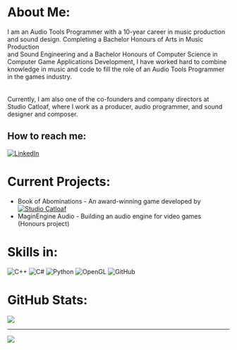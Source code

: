 <!--
**JanHuss/JanHuss** is a ✨ _special_ ✨ repository because its `README.md` (this file) appears on your GitHub profile.

Here are some ideas to get you started:

- 🔭 I’m currently working on ...
- 🌱 I’m currently learning ...
- 👯 I’m looking to collaborate on ...
- 💬 Ask me about ...

- 😄 Pronouns: ...
- ⚡ Fun fact: ...
-->

# About Me:
I am an Audio Tools Programmer with a 10-year career in music production <br>and sound design. Completing a Bachelor Honours of Arts in Music Production <br>and Sound Engineering and a Bachelor Honours of Computer Science in <br>Computer Game Applications Development, I have worked hard to combine <br>knowledge in music and code to fill the role of an Audio Tools Programmer <br>in the games industry.<br><br><br>Currently, I am also one of the co-founders and company directors at <br>Studio Catloaf, where I work as a producer, audio programmer, and sound <br>designer and composer.

## How to reach me:
[![LinkedIn](https://img.shields.io/badge/LinkedIn-%230077B5.svg?logo=linkedin&logoColor=white)](https://linkedin.com/in/https://www.linkedin.com/in/janhuss/) 

# Current Projects:
- Book of Abominations - An award-winning game developed by [![Studio Catloaf](https://img.shields.io/badge/LinkedIn-%230077B5.svg?logo=linkedin&logoColor=white)](https://x.com/in/https://x.com/StudioCatloaf) 
- MaginEngine Audio - Building an audio engine for video games (Honours project)  

# Skills in:
![C++](https://img.shields.io/badge/c++-%2300599C.svg?style=flat&logo=c%2B%2B&logoColor=white) ![C#](https://img.shields.io/badge/c%23-%23239120.svg?style=flat&logo=csharp&logoColor=white) ![Python](https://img.shields.io/badge/python-3670A0?style=flat&logo=python&logoColor=ffdd54) ![OpenGL](https://img.shields.io/badge/OpenGL-%23FFFFFF.svg?style=flat&logo=opengl) ![GitHub](https://img.shields.io/badge/github-%23121011.svg?style=flat&logo=github&logoColor=white)
# GitHub Stats:
![](https://github-readme-stats.vercel.app/api/top-langs/?username=JanHuss&theme=default&hide_border=false&include_all_commits=true&count_private=true&layout=compact)

---
[![](https://visitcount.itsvg.in/api?id=JanHuss&icon=0&color=1)](https://visitcount.itsvg.in)

